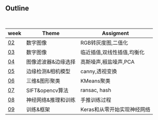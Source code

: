 
## Outline
<br>

| week | Theme | Assigment |
| ---- | ---- | ---- |
|  [02](./Week_02)  |数字图像| RGB转灰度图,二值化 |
|  [03](./Week_03)  |数字图像| 临近插值,双线性插值,均衡化 | 
|  [04](./Week_04)  |图像滤波器&边缘选择| 高斯噪声,椒盐噪声,PCA | 
|  [05](./Week_05)  |边缘检测&相机模型| canny,透视变换 |
|  [06](./Week_06)  |三维&图形聚类| KMeans聚类 |
|  [07](./Week_07)  |SIFT&opencv算法| ransac, hash |
|  [08](./Week_08)  |神经网络&推理和训练|手推训练过程|
|  [09](./Week_09)  |训练&框架|Keras和从零开始实现神经网络|


